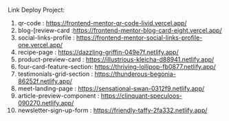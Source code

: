 Link Deploy Project:

1. qr-code : https://frontend-mentor-qr-code-livid.vercel.app/ 
2. blog-[review-card :https://frontend-mentor-blog-card-eight.vercel.app/
3. social-links-profile : https://frontend-mentor-social-links-profile-one.vercel.app/
4. recipe-page : https://dazzling-griffin-049e7f.netlify.app/
5. product-preview-card : https://illustrious-kleicha-d88941.netlify.app/
6. four-card-feature-section: https://thriving-lollipop-fb0877.netlify.app/
7. testimonials-grid-section : https://thunderous-begonia-86252f.netlify.app/
8. meet-landing-page : https://sensational-swan-0312f9.netlify.app/
9. article-preview-component : https://clinquant-speculoos-090270.netlify.app/
10. newsletter-sign-up-form : https://friendly-taffy-2fa332.netlify.app/
